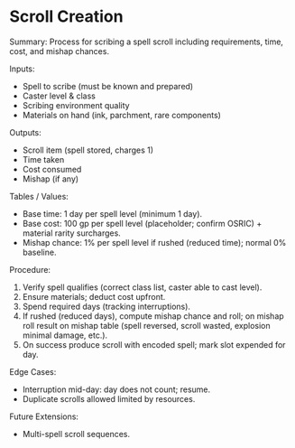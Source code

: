 # Scroll Creation

Summary: Process for scribing a spell scroll including requirements, time, cost, and mishap chances.

Inputs:
- Spell to scribe (must be known and prepared)
- Caster level & class
- Scribing environment quality
- Materials on hand (ink, parchment, rare components)

Outputs:
- Scroll item (spell stored, charges 1)
- Time taken
- Cost consumed
- Mishap (if any)

Tables / Values:
- Base time: 1 day per spell level (minimum 1 day).
- Base cost: 100 gp per spell level (placeholder; confirm OSRIC) + material rarity surcharges.
- Mishap chance: 1% per spell level if rushed (reduced time); normal 0% baseline.

Procedure:
1. Verify spell qualifies (correct class list, caster able to cast level).
2. Ensure materials; deduct cost upfront.
3. Spend required days (tracking interruptions).
4. If rushed (reduced days), compute mishap chance and roll; on mishap roll result on mishap table (spell reversed, scroll wasted, explosion minimal damage, etc.).
5. On success produce scroll with encoded spell; mark slot expended for day.

Edge Cases:
- Interruption mid-day: day does not count; resume.
- Duplicate scrolls allowed limited by resources.

Future Extensions:
- Multi-spell scroll sequences.
